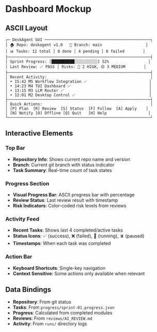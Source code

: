 # Dashboard Mockup

## ASCII Layout

```
┌─ DeskAgent GUI ──────────────────────────────────────────────┐
│ 🏠 Repo: deskagent v1.0   📍 Branch: main                   │
│ 📊 Tasks: 12 total │ 8 done │ 4 pending │ 0 failed        │
├──────────────────────────────────────────────────────────────┤
│ Sprint Progress: [██████████░░░░░░░░░░] 52%                 │
│ Last Review: ✅ PASS │ Risks: 🔴 2 HIGH, 🟡 3 MEDIUM        │
├──────────────────────────────────────────────────────────────┤
│ Recent Activity:                                             │
│ • 15:42 M5 Workflow Integration ✅                           │
│ • 14:23 M4 TUI Dashboard ✅                                  │
│ • 13:15 M3 LLM Router ✅                                     │
│ • 12:01 M2 Desktop Control ✅                                │
├──────────────────────────────────────────────────────────────┤
│ Quick Actions:                                               │
│ [P] Plan  [R] Review  [S] Status  [F] Follow  [A] Apply    │
│ [N] Notify [O] Offline [Q] Quit   [H] Help                  │
└──────────────────────────────────────────────────────────────┘
```

## Interactive Elements

### Top Bar
- **Repository Info**: Shows current repo name and version
- **Branch**: Current git branch with status indicator
- **Task Summary**: Real-time count of task states

### Progress Section
- **Visual Progress Bar**: ASCII progress bar with percentage
- **Review Status**: Last review result with timestamp
- **Risk Indicators**: Color-coded risk levels from reviews

### Activity Feed
- **Recent Tasks**: Shows last 4 completed/active tasks
- **Status Icons**: ✅ (success), ❌ (failed), 🔄 (running), ⏸️ (paused)
- **Timestamps**: When each task was completed

### Action Bar
- **Keyboard Shortcuts**: Single-key navigation
- **Context Sensitive**: Some actions only available when relevant

## Data Bindings

- **Repository**: From git status
- **Tasks**: From `progress/sprint-01.progress.json`
- **Progress**: Calculated from completed modules
- **Reviews**: From `reviews/AI_REVIEW.md`
- **Activity**: From `runs/` directory logs